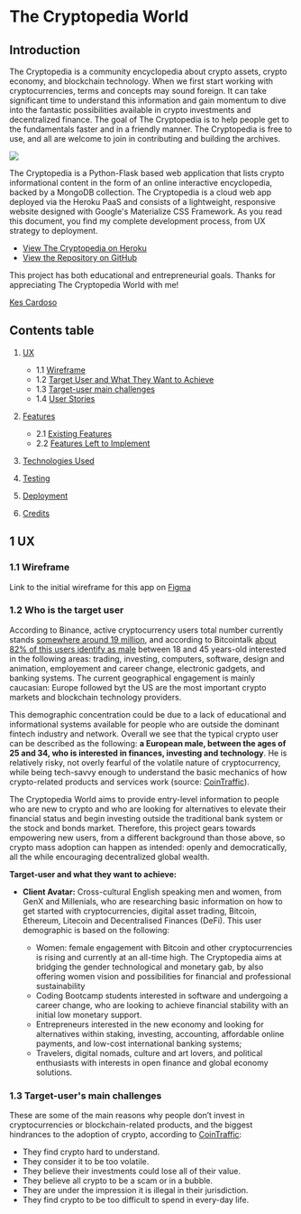 # The Cryptopedia World

## Introduction
The Cryptopedia is a community encyclopedia about crypto assets, crypto economy, and blockchain technology. When we first start working with cryptocurrencies, terms and concepts may sound foreign. It can take significant time to understand this information and gain momentum to dive into the fantastic possibilities available in crypto investments and decentralized finance. The goal of The Cryptopedia is to help people get to the fundamentals faster and in a friendly manner. The Cryptopedia is free to use, and all are welcome to join in contributing and building the archives.

![](https://i.ibb.co/qsKs85k/Cryptopedia-Responsive.png)

The Cryptopedia is a Python-Flask based web application that lists crypto informational content in the form of an online interactive encyclopedia, backed by a MongoDB collection. The Cryptopedia is a cloud web app deployed via the Heroku PaaS and consists of a lightweight, responsive website designed with Google's Materialize CSS Framework. As you read this document, you find my complete development process, from UX strategy to deployment.

- [View The Cryptopedia on Heroku](https://thecryptopedia.herokuapp.com)
- [View the Repository on GitHub](https://github.com/kescardoso/cryptopedia)

This project has both educational and entrepreneurial goals.
Thanks for appreciating The Cryptopedia World with me!

[Kes Cardoso](http://www.kescardoso.com)

## Contents table

 1. [UX](##ux)
 
     - 1.1 [Wireframe](###wireframe)
     - 1.2 [Target User and What They Want to Achieve](###who-is-the-target-user)
     - 1.3 [Target-user main challenges](###target-users-main-challenges)
     - 1.4 [User Stories](###user-stories)

 2. [Features](#features)
     
     - 2.1 [Existing Features](#existing-features)
     - 2.2 [Features Left to Implement](#features-left-to-implement)
     
 3. [Technologies Used](#technologies-used)
 4. [Testing](#testing)
 5. [Deployment](#deployment)
 6. [Credits](#credits)

## 1 UX

###  1.1 Wireframe

Link to the initial wireframe for this app on [Figma](https://www.figma.com/file/6wA5cckeO90uYpP8XeUPkE/CRYPTOPEDIA?node-id=0:1)

###  1.2 Who is the target user

According to Binance, active cryptocurrency users total number currently stands [somewhere around 19 million](https://www.similarweb.com/website/binance.com), and according to Bitcointalk [about 82% of this users identify as male](https://bitcointalk.org/index.php?action=stats) between 18 and 45 years-old interested in the following areas: trading, investing, computers, software, design and animation, employement and career change, electronic gadgets, and banking systems. The current geographical engagement is mainly caucasian: Europe followed byt the US are the most important crypto markets and blockchain technology providers.

This demographic concentration could be due to a lack of educational and informational systems available for people who are outside the dominant fintech industry and network. Overall we see that the typical crypto user can be described as the following: **a European male, between the ages of 25 and 34, who is interested in finances, investing and technology**. He is relatively risky, not overly fearful of the volatile nature of cryptocurrency, while being tech-savvy enough to understand the basic mechanics of how crypto-related products and services work (source: [CoinTraffic](https://cointraffic.io/blog/crypto-audience-revealed-who-is-your-target-user/)).

The Cryptopedia World aims to provide entry-level information to people who are new to crypto and who are looking for alternatives to elevate their financial status and begin investing outside the traditional bank system or the stock and bonds market. Therefore, this project gears towards empowering new users, from a different background than those above, so crypto mass adoption can happen as intended: openly and democratically, all the while encouraging decentralized global wealth.

**Target-user and what they want to achieve:**
 
- **Client Avatar:** Cross-cultural English speaking men and women, from GenX and Millenials, who are researching basic information on how to get started with cryptocurrencies, digital asset trading, Bitcoin, Ethereum, Litecoin and Decentralised Finances (DeFi). This user demographic is based on the following:

    - Women: female engagement with Bitcoin and other cryptocurrencies is rising and currently at an all-time high. The Cryptopedia aims at bridging the gender technological and monetary gab, by also offering women vision and possibilities for financial and professional sustainability
    - Coding Bootcamp students interested in software and undergoing a career change, who are looking to achieve financial stability with an initial low monetary support.
    - Entrepreneurs interested in the new economy and looking for alternatives within staking, investing, accounting, affordable online payments, and low-cost international banking systems;
    - Travelers, digital nomads, culture and art lovers, and political enthusiasts with interests in open finance and global economy solutions.

### 1.3 Target-user's main challenges

These are some of the main reasons why people don’t invest in cryptocurrencies or blockchain-related products, and the biggest hindrances to the adoption of crypto, according to [CoinTraffic](https://cointraffic.io/blog/crypto-audience-revealed-who-is-your-target-user/):

-   They find crypto hard to understand.
-   They consider it to be too volatile.
-   They believe their investments could lose all of their value.
-   They believe all crypto to be a scam or in a bubble.
-   They are under the impression it is illegal in their jurisdiction.
-   They find crypto to be too difficult to spend in every-day life.